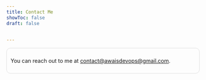 ```yaml
---
title: Contact Me
showToc: false
draft: false


---
```

<div style="border: 1px groove #ddd; padding: 10px; border-radius: 10px;">
  <p>You can reach out to me at <a href="mailto:contact@awaisdevops@gmail.com">contact@awaisdevops@gmail.com</a>.</p>
</div>

